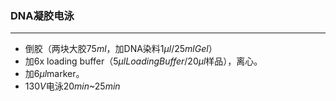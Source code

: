 ### DNA凝胶电泳

-----

* 倒胶（两块大胶$75ml$，加DNA染料$1{\mu}l/25mlGel$）
* 加6x loading buffer（$5{\mu}lLoadingBuffer/20{\mu}l$样品），离心。
* 加$6{\mu}l$marker。
* $130V$电泳$20min$~$25min$

